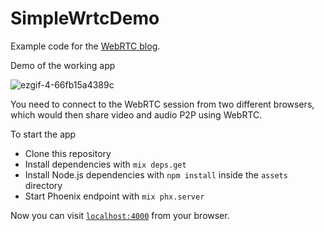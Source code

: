 # SimpleWrtcDemo

Example code for the [WebRTC blog](https://arpanghoshal3.medium.com/webrtc-basic-concepts-and-creating-a-simple-video-call-app-1460fc9ef17).

Demo of the working app

![ezgif-4-66fb15a4389c](https://user-images.githubusercontent.com/39219943/133939098-dd9ffcef-545b-428e-90ae-c449746e5dc7.gif)

You need to connect to the WebRTC session from two different browsers, which would then share video and audio P2P using WebRTC.

To start the app
 
  * Clone this repository 
  * Install dependencies with `mix deps.get`
  * Install Node.js dependencies with `npm install` inside the `assets` directory
  * Start Phoenix endpoint with `mix phx.server`

Now you can visit [`localhost:4000`](http://localhost:4000) from your browser.
